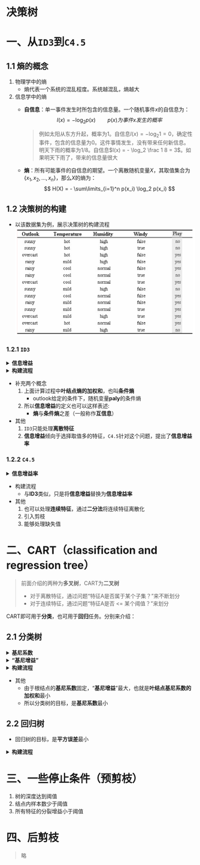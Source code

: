 # 决策树

# 一、从`ID3`到`C4.5`

## 1.1 熵的概念
1. 物理学中的熵
    - 熵代表一个系统的混乱程度。系统越混乱，熵越大
2. 信息学中的熵
    - **自信息**：单一事件发生时所包含的信息量。一个随机事件$x$的自信息为：
        $$
        I(x) = - \log_2 p(x) \qquad p(x)为事件x发生的概率
        $$
        > 例如太阳从东方升起，概率为1。自信息$I(x) = - \log_2 1 = 0$，确定性事件，包含的信息量为0。这件事情发生，没有带来任何新信息。  
        > 明天下雨的概率为1/8。自信息$I(x) = - \log_2 \frac 1 8 = 3$。如果明天下雨了，带来的信息量很大

    - **熵**：所有可能事件的自信息的期望。一个离散随机变量$X$，其取值集合为$\{x_1,x_2,...,x_n\}$，那么$X$的熵为：
    $$
    H(X) = - \sum\limits_{i=1}^n p(x_i) \log_2 p(x_i)
    $$

## 1.2 决策树的构建
- 以该数据集为例，展示决策树的构建流程
    ![decition_trees_data](pngs/decision_trees_data.png)

### 1.2.1 `ID3`

<details>
<summary><b>信息增益</b></summary>

1. 训练样本由9个yes和5个no组成，随机变量**paly**的熵为：
$$
entropy([\frac 9 {14}, \frac 5 {14}]) = - \frac 9 {14} \log \frac 9 {14} - \frac 5 {14} \log \frac 5 {14} = 0.940bits
$$
2. 将训练样本，按**outlook**特征拆分为3份，示意图如下：

    ![decision_trees_split](pngs/decision_trees_split.png)

3. 计算每个叶结点对应的熵：
$$
entropy([\frac 2 5, \frac 3 5]) = - \frac 2 5 \log \frac 2 5 - \frac 3 5 \log \frac 3 5 = 0.971 bits \\
entropy([1, 0]) = - 1 \log 1 - 0 \log 0 = 0 bits \\
entropy([\frac 3 5, \frac 2 5]) = - \frac 3 5 \log \frac 3 5 - \frac 2 5 \log \frac 2 5 = 0.971 bits
$$
4. 于是就可以计算出，划分前后的**信息增益**：
$$
\begin{aligned}
gain(outlook) &= 0.940 - \underbrace{\left[ \frac 5 {14} * 0.971 + \frac 4 {14} * 0 + \frac 5 {14} * 0.971 \right]}_{叶结点熵的加权和} \\
&= 0.940 - 0.693 \\
&= 0.247 bits
\end{aligned}
$$

</details>

<details>
<summary><b>构建流程</b></summary>

1. 初始时只有一个根结点，对应所有训练样本
2. 遍历所有特征，对数据集进行划分，示意图如下：

    ![decision_trees_split](pngs/decision_trees_splits.png)

3. 计算每种划分方式的**信息增益**：
$$
gain(outlook) = 0.247bits \\
gain(temperature) = 0.029bits \\
gain(humidity) = 0.152bits \\
gain(windy) = 0.048bits
$$

4. 选择**信息增益**最大的分裂方式，即使用**outlook**特征进行分裂，第一步分裂后的决策树如下：

    ![decision_trees_split](pngs/decision_trees_split.png)

5. 递归分裂：对每个叶结点，重复`2-4步`，直到满足停止条件

</details>

- 补充两个概念
    1. 上面计算过程中**叶结点熵的加权和**，也叫**条件熵**
        - outlook给定的条件下，随机变量**paly**的条件熵
    2. 所以**信息增益**的定义也可以这样表述:
        - **熵**与**条件熵**之差（一般称作**互信息**）
- 其他
    1. `ID3`只能处理**离散特征**  
    2. **信息增益**倾向于选择取值多的特征，`C4.5`针对这个问题，提出了**信息增益率**

### 1.2.2 `C4.5`

<details>
<summary><b>信息增益率</b></summary>

> **信息增益率** = **信息增益** / **分裂信息**
> 1. **信息增益**衡量特征A能为分类带来多少信息
> 2. **分裂信息**衡量特征A本身将数据集进行分裂的广度和均匀性
>    - 例如**ID特征**，取值很多且均匀分布，计算出来的**分裂信息**值就会很大

同样以上面的数据集为例，具体说明**信息增益率**的计算过程
1. 训练样本中，**outlook**特征的取值比例
    - sunny:overcast:rainy = 5:4:5
2. 计算**分裂信息**，与**熵**的计算类似：
$$
splitinfo([\frac 5 {14}, \frac 4 {14}, \frac 5 {14}]) = - \frac 5 {14} \log \frac 5 {14} - \frac 4 {14} \log \frac 4 {14} - \frac 5 {14} \log \frac 5 {14} = 1.577
$$
3. **信息增益率**：
$$
gainratio(outlook) = \frac {gain(outlook)} {splitinfo} = \frac {0.247} {1.577} = 0.157
$$

</details>

- 构建流程
    - 与**ID3**类似，只是将**信息增益**替换为**信息增益率**
- 其他
    1. 也可以处理**连续特征**，通过**二分法**将连续特征离散化  
    2. 引入剪枝
    3. 能够处理缺失值

# 二、CART（classification and regression tree）

> 前面介绍的两种为**多叉树**，CART为**二叉树**
> - 对于离散特征，通过问题“特征A是否属于某个子集？”来不断划分
> - 对于连续特征，通过问题“特征A是否 <= 某个阈值？”来划分

CART即可用于**分类**，也可用于**回归**任务。分别来介绍：

## 2.1 分类树

<details>
<summary><b>基尼系数</b></summary>

- 从数据集D中随机抽取两次样本，其类别标记不一致的概率
    - 值越小，数据集的纯度越高。
    - 也叫**基尼不纯度**
$$
\begin{aligned}
Gini(D) &= \sum\limits_{i=1}^m p_i \sum\limits_{j \ne i} p_j \\
&= \sum\limits_{i=1}^m p_i (1 - p_i) \\
&= \sum\limits_{i=1}^m p_i (1 - p_i) \\
&= \sum\limits_{i=1}^m p_i - \sum\limits_{i=1}^m p_i^2 \\
&= 1 - \sum\limits_{i=1}^m p_i^2
\end{aligned}
$$

</details>

<details>
<summary><b>“基尼增益”</b></summary>

- 类似于**信息增益**，计算“**基尼增益**”的流程如下：
1. 根结点的基尼系数：
$$
Gini([\frac 9 {14}, \frac 5 {14}]) = 1 - \left[ {\left( \frac 9 {14} \right)}^2 + {\left( \frac 5 {14} \right)}^2 \right] = 0.459
$$
2. 按**outlook**特征是否为sunny，划分为2份。计算每个叶结点的基尼系数：
$$
Gini([\frac 3 {5}, \frac 2 {5}]) = 1 - \left[ {\left( \frac 3 {5} \right)}^2 + {\left( \frac 2 {5} \right)}^2 \right] = 0.48 \\
Gini([\frac 2 {9}, \frac 7 {9}]) = 1 - \left[ {\left( \frac 2 {9} \right)}^2 + {\left( \frac 7 {9} \right)}^2 \right] = 0.346 \\
$$
3. 按**outlook**特征是否为sunny，划分前后的**基尼增益**：
$$
\begin{aligned}
GiniDelta(outlook, sunny) &= 0.459 - \underbrace{\left[ \frac 5 {14} * 0.48 + \frac 9 {14} * 0.346 \right]}_{叶结点基尼系数的加权和} \\
&= 0.459 - 0.394 \\
&= 0.065
\end{aligned}
$$

</details>

<details>
<summary><b>构建流程</b></summary>

1. 初始时只有一个根结点，对应所有训练样本
2. 遍历所有特征，每个特征，遍历切分点，计算相应的“**基尼增益**”：
$$
GiniDelta(outlook, sunny) = 0.065 \\
GiniDelta(outlook, overcast) = ... \\
GiniDelta(outlook, rainy) = ... \\
GiniDelta(humidity, high) = 0.0915 \\
GiniDelta(windy, true) = 0.0304 \\
GiniDelta(temperature, hot) = 0.016 \\
GiniDelta(temperature, mild) = ... \\
GiniDelta(temperature, cool) = ... \\
$$

3. 选择“**基尼增益**”最大的分裂方式，即使用**humidity**特征是否为high进行分裂
    - 注意这里与`ID3`中的分裂方式不同
4. 递归分裂：对每个叶结点，重复`2-3步`，直到满足停止条件

</details>

- 其他
    - 由于根结点的**基尼系数**固定，“**基尼增益**”最大，也就是**叶结点基尼系数的加权和**最小
    - 所以分类树的目标，是**基尼系数**最小

## 2.2 回归树

- 回归树的目标，是**平方误差**最小

<details>
<summary><b>构建流程</b></summary>

- 回顾下**分类树**

    1. 遍历所有特征，每个特征，遍历切分点，计算相应的“**基尼增益**”：
    $$
    GiniDelta(outlook, sunny) = 0.065 \\
    GiniDelta(outlook, overcast) = ... \\
    GiniDelta(outlook, rainy) = ... \\
    GiniDelta(humidity, high) = 0.0915 \\
    GiniDelta(windy, true) = 0.0304 \\
    GiniDelta(temperature, hot) = 0.016 \\
    GiniDelta(temperature, mild) = ... \\
    GiniDelta(temperature, cool) = ... \\
    $$
    2. 然后根据“**基尼增益**”来选择最优特征、以及该特征的最佳切分点

- **回归树**则是基于这个公式来选择（最优特征j，最佳切分点s）：
$$
\min_{j,s} \left[ \min_{c_1} \sum\limits_{x_i \in R_{left}(j,s)} (y_i - c_1)^2 + \min_{c_2} \sum\limits_{x_i \in R_{right}(j,s)} (y_i - c_2)^2 \right]
$$

</details>

# 三、一些停止条件（预剪枝）

1. 树的深度达到阈值
2. 结点内样本数少于阈值
3. 所有特征的分裂增益小于阈值

# 四、后剪枝
> 略